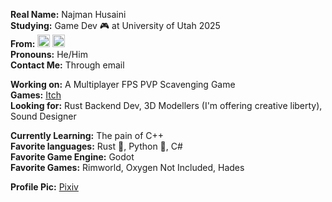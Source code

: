 **Real Name:** Najman Husaini  
**Studying:** Game Dev 🎮 at University of Utah 2025  
**From:** <img src="https://external-content.duckduckgo.com/iu/?u=https%3A%2F%2Fimages.emojiterra.com%2Fgoogle%2Fandroid-11%2F128px%2F1f1f2-1f1fe.png&f=1&nofb=1&ipt=69b7c02ef6c91321ba2abaf0b6c54c4ceb73fc7d8e344caea91e49ffa0eb8220&ipo=images" width="20"/> <img src="https://external-content.duckduckgo.com/iu/?u=https%3A%2F%2Fimages.emojiterra.com%2Fgoogle%2Fandroid-11%2F128px%2F1f1f2-1f1fe.png&f=1&nofb=1&ipt=69b7c02ef6c91321ba2abaf0b6c54c4ceb73fc7d8e344caea91e49ffa0eb8220&ipo=images" width="20"/>  
**Pronouns:** He/Him  
**Contact Me:** Through email

**Working on:** A Multiplayer FPS PVP Scavenging Game  
**Games:** [Itch](https://manglemix.itch.io)  
**Looking for:** Rust Backend Dev, 3D Modellers (I'm offering creative liberty), Sound Designer  

**Currently Learning:** The pain of C++  
**Favorite languages:** Rust 🦀, Python 🐍, C#  
**Favorite Game Engine:** Godot  
**Favorite Games:** Rimworld, Oxygen Not Included, Hades  

**Profile Pic:** [Pixiv](https://www.pixiv.net/en/artworks/77058190)  
